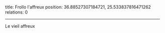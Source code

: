 title: Frollo l'affreux
position: 36.88527307184721, 25.533837816471262
relations: 0

---








Le vieil affreux